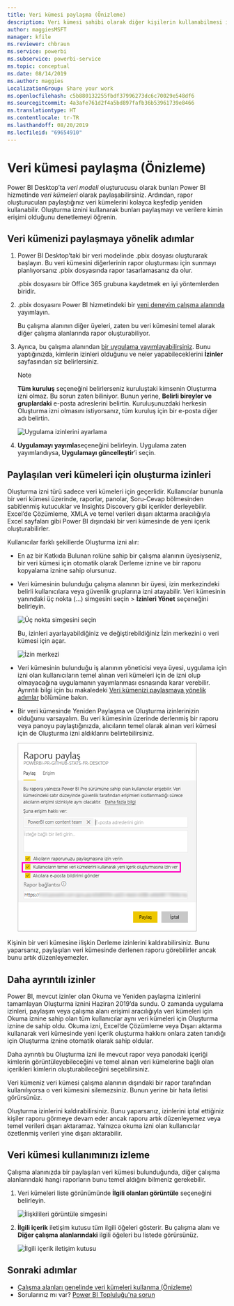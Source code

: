 ```yaml
---
title: Veri kümesi paylaşma (Önizleme)
description: Veri kümesi sahibi olarak diğer kişilerin kullanabilmesi için veri kümelerinizi oluşturup paylaşabilirsiniz. Oluşturma iznini kullanarak verilere kimin erişimi olduğunu denetlemeyi öğrenin.
author: maggiesMSFT
manager: kfile
ms.reviewer: chbraun
ms.service: powerbi
ms.subservice: powerbi-service
ms.topic: conceptual
ms.date: 08/14/2019
ms.author: maggies
LocalizationGroup: Share your work
ms.openlocfilehash: c5b880132255fbdf37996273dc6c70029e548df6
ms.sourcegitcommit: 4a3afe761d2f4a5bd897fafb36b53961739e8466
ms.translationtype: HT
ms.contentlocale: tr-TR
ms.lasthandoff: 08/20/2019
ms.locfileid: "69654910"
---
```

# <a name="share-a-dataset-preview"></a>Veri kümesi paylaşma (Önizleme)

Power BI Desktop’ta *veri modeli* oluşturucusu olarak bunları Power BI hizmetinde *veri kümeleri* olarak paylaşabilirsiniz. Ardından, rapor oluşturucuları paylaştığınız veri kümelerini kolayca keşfedip yeniden kullanabilir. Oluşturma iznini kullanarak bunları paylaşmayı ve verilere kimin erişimi olduğunu denetlemeyi öğrenin.

## <a name="steps-to-sharing-your-dataset"></a>Veri kümenizi paylaşmaya yönelik adımlar

1. Power BI Desktop’taki bir veri modelinde .pbix dosyası oluşturarak başlayın. Bu veri kümesini diğerlerinin rapor oluşturması için sunmayı planlıyorsanız .pbix dosyasında rapor tasarlamasanız da olur.

    .pbix dosyasını bir Office 365 grubuna kaydetmek en iyi yöntemlerden biridir.

1. .pbix dosyasını Power BI hizmetindeki bir [yeni deneyim çalışma alanında](service-create-the-new-workspaces.md) yayımlayın.
    
    Bu çalışma alanının diğer üyeleri, zaten bu veri kümesini temel alarak diğer çalışma alanlarında rapor oluşturabiliyor.

1. Ayrıca, bu çalışma alanından [bir uygulama yayımlayabilirsiniz](service-create-distribute-apps.md). Bunu yaptığınızda, kimlerin izinleri olduğunu ve neler yapabileceklerini **İzinler** sayfasından siz belirlersiniz.

    > [!NOTE]
    > **Tüm kuruluş** seçeneğini belirlerseniz kuruluştaki kimsenin Oluşturma izni olmaz. Bu sorun zaten biliniyor. Bunun yerine, **Belirli bireyler ve gruplardaki** e-posta adreslerini belirtin.  Kuruluşunuzdaki herkesin Oluşturma izni olmasını istiyorsanız, tüm kuruluş için bir e-posta diğer adı belirtin.

    ![Uygulama izinlerini ayarlama](media/service-datasets-build-permissions/power-bi-dataset-app-permissions.png)

1. **Uygulamayı yayımla**seçeneğini belirleyin. Uygulama zaten yayımlandıysa, **Uygulamayı güncelleştir**’i seçin.

## <a name="build-permissions-for-shared-datasets"></a>Paylaşılan veri kümeleri için oluşturma izinleri

Oluşturma izni türü sadece veri kümeleri için geçerlidir. Kullanıcılar bununla bir veri kümesi üzerinde, raporlar, panolar, Soru-Cevap bölmesinden sabitlenmiş kutucuklar ve Insights Discovery gibi içerikler derleyebilir. Excel’de Çözümleme, XMLA ve temel verileri dışarı aktarma aracılığıyla Excel sayfaları gibi Power BI dışındaki bir veri kümesinde de yeni içerik oluşturabilirler.

Kullanıcılar farklı şekillerde Oluşturma izni alır:

- En az bir Katkıda Bulunan rolüne sahip bir çalışma alanının üyesiyseniz, bir veri kümesi için otomatik olarak Derleme iznine ve bir raporu kopyalama iznine sahip olursunuz.
 
- Veri kümesinin bulunduğu çalışma alanının bir üyesi, izin merkezindeki belirli kullanıcılara veya güvenlik gruplarına izni atayabilir. Veri kümesinin yanındaki üç nokta (...) simgesini seçin > **İzinleri Yönet** seçeneğini belirleyin.

    ![Üç nokta simgesini seçin](media/service-datasets-build-permissions/power-bi-dataset-manage-permissions.png)

    Bu, izinleri ayarlayabildiğiniz ve değiştirebildiğiniz İzin merkezini o veri kümesi için açar.

    ![İzin merkezi](media/service-datasets-build-permissions/power-bi-dataset-permissions.png)

- Veri kümesinin bulunduğu iş alanının yöneticisi veya üyesi, uygulama için izni olan kullanıcıların temel alınan veri kümeleri için de izni olup olmayacağına uygulamanın yayımlanması esnasında karar verebilir. Ayrıntılı bilgi için bu makaledeki [Veri kümenizi paylaşmaya yönelik adımlar](#steps-to-sharing-your-dataset) bölümüne bakın.

- Bir veri kümesinde Yeniden Paylaşma ve Oluşturma izinlerinizin olduğunu varsayalım. Bu veri kümesinin üzerinde derlenmiş bir raporu veya panoyu paylaştığınızda, alıcıların temel olarak alınan veri kümesi için de Oluşturma izni aldıklarını belirtebilirsiniz.

    ![Oluşturma izinleri](media/service-datasets-build-permissions/power-bi-share-report-allow-users.png)

Kişinin bir veri kümesine ilişkin Derleme izinlerini kaldırabilirsiniz. Bunu yaparsanız, paylaşılan veri kümesinde derlenen raporu görebilirler ancak bunu artık düzenleyemezler.

## <a name="more-granular-permissions"></a>Daha ayrıntılı izinler

Power BI, mevcut izinler olan Okuma ve Yeniden paylaşma izinlerini tamamlayan Oluşturma iznini Haziran 2019’da sundu. O zamanda uygulama izinleri, paylaşım veya çalışma alanı erişimi aracılığıyla veri kümeleri için Okuma iznine sahip olan tüm kullanıcılar aynı veri kümeleri için Oluşturma iznine de sahip oldu. Okuma izni, Excel’de Çözümleme veya Dışarı aktarma kullanarak veri kümesinde yeni içerik oluşturma hakkını onlara zaten tanıdığı için Oluşturma iznine otomatik olarak sahip oldular.

Daha ayrıntılı bu Oluşturma izni ile mevcut rapor veya panodaki içeriği kimlerin görüntüleyebileceğini ve temel alınan veri kümelerine bağlı olan içerikleri kimlerin oluşturabileceğini seçebilirsiniz.

Veri kümeniz veri kümesi çalışma alanının dışındaki bir rapor tarafından kullanılıyorsa o veri kümesini silemezsiniz. Bunun yerine bir hata iletisi görürsünüz.

Oluşturma izinlerini kaldırabilirsiniz. Bunu yaparsanız, izinlerini iptal ettiğiniz kişiler raporu görmeye devam eder ancak raporu artık düzenleyemez veya temel verileri dışarı aktaramaz. Yalnızca okuma izni olan kullanıcılar özetlenmiş verileri yine dışarı aktarabilir. 

## <a name="track-your-dataset-usage"></a>Veri kümesi kullanımınızı izleme

Çalışma alanınızda bir paylaşılan veri kümesi bulunduğunda, diğer çalışma alanlarındaki hangi raporların bunu temel aldığını bilmeniz gerekebilir.

1. Veri kümeleri liste görünümünde **İlgili olanları görüntüle** seçeneğini belirleyin.

    ![İlişkilileri görüntüle simgesini](media/service-datasets-build-permissions/power-bi-dataset-view-related-to-dataset.png)

1. **İlgili içerik** iletişim kutusu tüm ilgili öğeleri gösterir. Bu çalışma alanı ve **Diğer çalışma alanlarındaki** ilgili öğeleri bu listede görürsünüz.
 
    ![İlgili içerik iletişim kutusu](media/service-datasets-build-permissions/power-bi-dataset-related-workspaces.png)

## <a name="next-steps"></a>Sonraki adımlar

- [Çalışma alanları genelinde veri kümeleri kullanma (Önizleme)](service-datasets-across-workspaces.md)
- Sorularınız mı var? [Power BI Topluluğu'na sorun](http://community.powerbi.com/)
